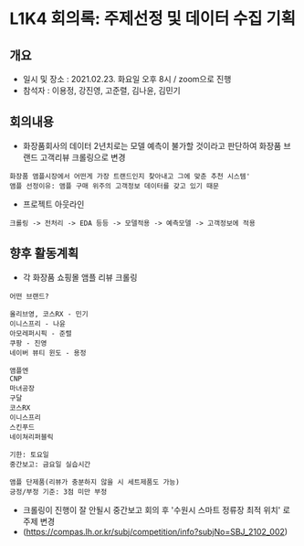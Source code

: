 # L1K4 회의록: 주제선정 및 데이터 수집 기획

## 개요
- 일시 및 장소 : 2021.02.23. 화요일 오후 8시 / zoom으로 진행
- 참석자 : 이용정, 강진영, 고준렬, 김나윤, 김민기

## 회의내용
- 화장품회사의 데이터 2년치로는 모델 예측이 불가할 것이라고 판단하여 화장품 브랜드 고객리뷰 크롤링으로 변경
```
화장품 앰플시장에서 어떤게 가장 트랜드인지 찾아내고 그에 맞춘 추천 시스템'
앰플 선정이유: 앰플 구매 위주의 고객정보 데이터를 갖고 있기 때문
```
- 프로젝트 아웃라인
```
크롤링 -> 전처리 -> EDA 등등 -> 모델적용 -> 예측모델 -> 고객정보에 적용
```

## 향후 활동계획
- 각 화장품 쇼핑몰 앰플 리뷰 크롤링
```
어떤 브랜드?

올리브영, 코스RX - 민기
이니스프리 - 나윤
아모레퍼시픽 - 준렬
쿠팡 - 진영
네이버 뷰티 윈도 - 용정

앰플엔
CNP
마녀공장
구달
코스RX
이니스프리
스킨푸드
네이쳐리퍼블릭

기한: 토요일
중간보고: 금요일 실습시간

앰플 단제품(리뷰가 충분하지 않을 시 세트제품도 가능)
긍정/부정 기준: 3점 미만 부정 
```

- 크롤링이 진행이 잘 안될시 중간보고 회의 후 '수원시 스마트 정류장 최적 위치' 로 주제 변경 
- (https://compas.lh.or.kr/subj/competition/info?subjNo=SBJ_2102_002)
